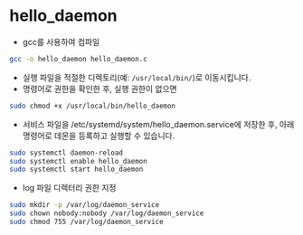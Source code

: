 # hello_daemon

- gcc를 사용하여 컴파일
```bash
gcc -o hello_daemon hello_daemon.c
```
- 실행 파일을 적절한 디렉토리(예: `/usr/local/bin/`)로 이동시킵니다.
- 명령어로 권한을 확인한 후, 실행 권한이 없으면
```bash
sudo chmod +x /usr/local/bin/hello_daemon
```

- 서비스 파일을 /etc/systemd/system/hello_daemon.service에 저장한 후, 아래 명령어로 데몬을 등록하고 실행할 수 있습니다.
```bash
sudo systemctl daemon-reload
sudo systemctl enable hello_daemon
sudo systemctl start hello_daemon
```
- log 파일 디렉터리 권한 지정
```bash
sudo mkdir -p /var/log/daemon_service
sudo chown nobody:nobody /var/log/daemon_service
sudo chmod 755 /var/log/daemon_service
```
